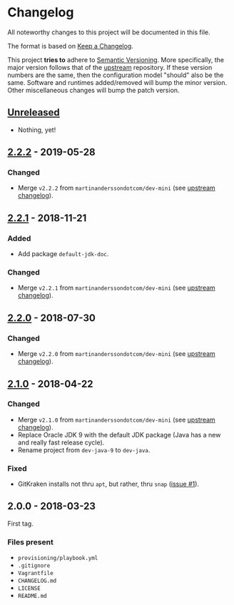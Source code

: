 # Changelog

All noteworthy changes to this project will be documented in this file.

The format is based on [Keep a Changelog][1].

This project **tries to** adhere to [Semantic Versioning][2]. More specifically,
the major version follows that of the [upstream][3] repository. If these version
numbers are the same, then the configuration model "should" also be the same.
Software and runtimes added/removed will bump the minor version. Other
miscellaneous changes will bump the patch version.

[1]: http://keepachangelog.com/en/1.0.0/
[2]: http://semver.org/spec/v2.0.0.html
[3]: https://github.com/martinanderssondotcom/dev-mini

## [Unreleased]

- Nothing, yet!

## [2.2.2] - 2019-05-28

### Changed

- Merge `v2.2.2` from `martinanderssondotcom/dev-mini` (see [upstream changelog][2.2.1-1]).

[2.2.1-1]: https://github.com/martinanderssondotcom/dev-mini/blob/master/CHANGELOG.md#222---2019-03-07

## [2.2.1] - 2018-11-21

### Added

- Add package `default-jdk-doc`.

### Changed

- Merge `v2.2.1` from `martinanderssondotcom/dev-mini` (see [upstream changelog][2.2.1-1]).

[2.2.1-1]: https://github.com/martinanderssondotcom/dev-mini/blob/master/CHANGELOG.md#221---2018-11-21

## [2.2.0] - 2018-07-30

### Changed

- Merge `v2.2.0` from `martinanderssondotcom/dev-mini` (see [upstream changelog][2.2.0-1]).

[2.2.0-1]: https://github.com/martinanderssondotcom/dev-mini/blob/master/CHANGELOG.md#220---2018-07-30

## [2.1.0] - 2018-04-22

### Changed

- Merge `v2.1.0` from `martinanderssondotcom/dev-mini` (see [upstream changelog][2.1.0-1]).
- Replace Oracle JDK 9 with the default JDK package (Java has a new and really
  fast release cycle).
- Rename project from `dev-java-9` to `dev-java`.

[2.1.0-1]: https://github.com/martinanderssondotcom/dev-mini/blob/master/CHANGELOG.md#210---2018-04-22

### Fixed

- GitKraken installs not thru `apt`, but rather, thru `snap`
  ([issue #1][unreleased-1]).

[unreleased-1]: https://github.com/martinanderssondotcom/dev-java/issues/1

## 2.0.0 - 2018-03-23

First tag.

### Files present

- `provisioning/playbook.yml`
- `.gitignore`
- `Vagrantfile`
- `CHANGELOG.md`
- `LICENSE`
- `README.md`

[Unreleased]: https://github.com/martinanderssondotcom/dev-java/compare/v2.2.2...HEAD
[2.2.2]: https://github.com/martinanderssondotcom/dev-java/compare/v2.2.1...v2.2.2
[2.2.1]: https://github.com/martinanderssondotcom/dev-java/compare/v2.2.0...v2.2.1
[2.2.0]: https://github.com/martinanderssondotcom/dev-java/compare/v2.1.0...v2.2.0
[2.1.0]: https://github.com/martinanderssondotcom/dev-java/compare/v2.0.0...v2.1.0